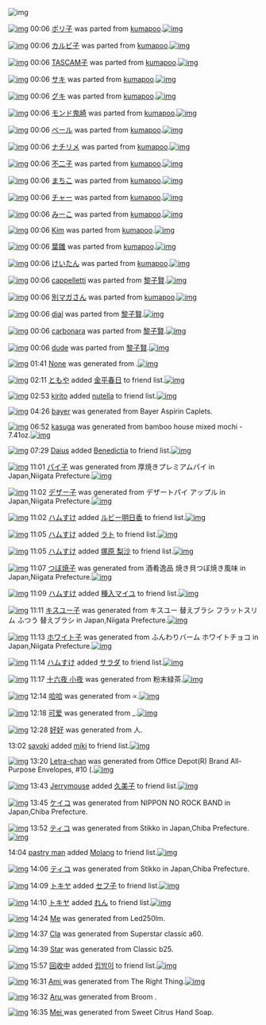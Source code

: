![img](http://gdrive-cdn.herokuapp.com/537b65a5bc09f0000721dda7/512px-barcode.png)

[![img](http://www.deviantsart.com/16rqlst.png)](http://www.barcodekanojo.com/kanojo/2388907/%E3%83%9D%E3%83%AA%E5%AD%90) 00:06 [ポリ子](http://www.barcodekanojo.com/kanojo/2388907/%E3%83%9D%E3%83%AA%E5%AD%90) was parted from [kumapoo](http://www.barcodekanojo.com/kanojo/2388907/%E3%83%9D%E3%83%AA%E5%AD%90).[![img](http://www.deviantsart.com/17otp1j.jpeg)](http://www.barcodekanojo.com/user/247737/kumapoo) 

[![img](http://www.deviantsart.com/3k8qor6.png)](http://www.barcodekanojo.com/kanojo/85523/%E3%82%AB%E3%83%AB%E3%83%93%E5%AD%90) 00:06 [カルビ子](http://www.barcodekanojo.com/kanojo/85523/%E3%82%AB%E3%83%AB%E3%83%93%E5%AD%90) was parted from [kumapoo](http://www.barcodekanojo.com/kanojo/85523/%E3%82%AB%E3%83%AB%E3%83%93%E5%AD%90).[![img](http://www.deviantsart.com/17otp1j.jpeg)](http://www.barcodekanojo.com/user/247737/kumapoo) 

[![img](http://www.deviantsart.com/12rga3j.png)](http://www.barcodekanojo.com/kanojo/2540153/TASCAM%E5%AD%90) 00:06 [TASCAM子](http://www.barcodekanojo.com/kanojo/2540153/TASCAM%E5%AD%90) was parted from [kumapoo](http://www.barcodekanojo.com/kanojo/2540153/TASCAM%E5%AD%90).[![img](http://www.deviantsart.com/17otp1j.jpeg)](http://www.barcodekanojo.com/user/247737/kumapoo) 

[![img](http://www.deviantsart.com/386vh87.png)](http://www.barcodekanojo.com/kanojo/2673190/%E3%82%B5%E3%82%AD) 00:06 [サキ](http://www.barcodekanojo.com/kanojo/2673190/%E3%82%B5%E3%82%AD) was parted from [kumapoo](http://www.barcodekanojo.com/kanojo/2673190/%E3%82%B5%E3%82%AD).[![img](http://www.deviantsart.com/17otp1j.jpeg)](http://www.barcodekanojo.com/user/247737/kumapoo) 

[![img](http://www.deviantsart.com/1mdr833.png)](http://www.barcodekanojo.com/kanojo/33638/%E3%82%B0%E3%82%AD) 00:06 [グキ](http://www.barcodekanojo.com/kanojo/33638/%E3%82%B0%E3%82%AD) was parted from [kumapoo](http://www.barcodekanojo.com/kanojo/33638/%E3%82%B0%E3%82%AD).[![img](http://www.deviantsart.com/17otp1j.jpeg)](http://www.barcodekanojo.com/user/247737/kumapoo) 

[![img](http://www.deviantsart.com/jnsimh.png)](http://www.barcodekanojo.com/kanojo/216196/%E3%83%A2%E3%83%B3%E3%83%89%E9%AC%BC%E5%B4%8E) 00:06 [モンド鬼崎](http://www.barcodekanojo.com/kanojo/216196/%E3%83%A2%E3%83%B3%E3%83%89%E9%AC%BC%E5%B4%8E) was parted from [kumapoo](http://www.barcodekanojo.com/kanojo/216196/%E3%83%A2%E3%83%B3%E3%83%89%E9%AC%BC%E5%B4%8E).[![img](http://www.deviantsart.com/17otp1j.jpeg)](http://www.barcodekanojo.com/user/247737/kumapoo) 

[![img](http://www.deviantsart.com/1iht09b.png)](http://www.barcodekanojo.com/kanojo/292218/%E3%83%99%E3%83%BC%E3%83%AB) 00:06 [ベール](http://www.barcodekanojo.com/kanojo/292218/%E3%83%99%E3%83%BC%E3%83%AB) was parted from [kumapoo](http://www.barcodekanojo.com/kanojo/292218/%E3%83%99%E3%83%BC%E3%83%AB).[![img](http://www.deviantsart.com/17otp1j.jpeg)](http://www.barcodekanojo.com/user/247737/kumapoo) 

[![img](http://www.deviantsart.com/1c9v907.png)](http://www.barcodekanojo.com/kanojo/788495/%E3%83%8A%E3%83%81%E3%83%AA%E3%83%A1) 00:06 [ナチリメ](http://www.barcodekanojo.com/kanojo/788495/%E3%83%8A%E3%83%81%E3%83%AA%E3%83%A1) was parted from [kumapoo](http://www.barcodekanojo.com/kanojo/788495/%E3%83%8A%E3%83%81%E3%83%AA%E3%83%A1).[![img](http://www.deviantsart.com/17otp1j.jpeg)](http://www.barcodekanojo.com/user/247737/kumapoo) 

[![img](http://www.deviantsart.com/3nr9t78.png)](http://www.barcodekanojo.com/kanojo/820303/%E4%B8%8D%E4%BA%8C%E5%AD%90) 00:06 [不二子](http://www.barcodekanojo.com/kanojo/820303/%E4%B8%8D%E4%BA%8C%E5%AD%90) was parted from [kumapoo](http://www.barcodekanojo.com/kanojo/820303/%E4%B8%8D%E4%BA%8C%E5%AD%90).[![img](http://www.deviantsart.com/17otp1j.jpeg)](http://www.barcodekanojo.com/user/247737/kumapoo) 

[![img](http://www.deviantsart.com/253sjrg.png)](http://www.barcodekanojo.com/kanojo/1361724/%E3%81%BE%E3%81%A1%E3%81%93) 00:06 [まちこ](http://www.barcodekanojo.com/kanojo/1361724/%E3%81%BE%E3%81%A1%E3%81%93) was parted from [kumapoo](http://www.barcodekanojo.com/kanojo/1361724/%E3%81%BE%E3%81%A1%E3%81%93).[![img](http://www.deviantsart.com/17otp1j.jpeg)](http://www.barcodekanojo.com/user/247737/kumapoo) 

[![img](http://www.deviantsart.com/eqhhpc.png)](http://www.barcodekanojo.com/kanojo/330772/%E3%83%81%E3%83%A3%E3%83%BC) 00:06 [チャー](http://www.barcodekanojo.com/kanojo/330772/%E3%83%81%E3%83%A3%E3%83%BC) was parted from [kumapoo](http://www.barcodekanojo.com/kanojo/330772/%E3%83%81%E3%83%A3%E3%83%BC).[![img](http://www.deviantsart.com/17otp1j.jpeg)](http://www.barcodekanojo.com/user/247737/kumapoo) 

[![img](http://www.deviantsart.com/2t2a7q6.png)](http://www.barcodekanojo.com/kanojo/273460/%E3%81%BF%E3%83%BC%E3%81%93) 00:06 [みーこ](http://www.barcodekanojo.com/kanojo/273460/%E3%81%BF%E3%83%BC%E3%81%93) was parted from [kumapoo](http://www.barcodekanojo.com/kanojo/273460/%E3%81%BF%E3%83%BC%E3%81%93).[![img](http://www.deviantsart.com/17otp1j.jpeg)](http://www.barcodekanojo.com/user/247737/kumapoo) 

[![img](http://www.deviantsart.com/ar45e.png)](http://www.barcodekanojo.com/kanojo/268109/Kim) 00:06 [Kim](http://www.barcodekanojo.com/kanojo/268109/Kim) was parted from [kumapoo](http://www.barcodekanojo.com/kanojo/268109/Kim).[![img](http://www.deviantsart.com/17otp1j.jpeg)](http://www.barcodekanojo.com/user/247737/kumapoo) 

[![img](http://www.deviantsart.com/274ifin.png)](http://www.barcodekanojo.com/kanojo/81153/%E8%91%89%E9%9B%9B) 00:06 [葉雛](http://www.barcodekanojo.com/kanojo/81153/%E8%91%89%E9%9B%9B) was parted from [kumapoo](http://www.barcodekanojo.com/kanojo/81153/%E8%91%89%E9%9B%9B).[![img](http://www.deviantsart.com/17otp1j.jpeg)](http://www.barcodekanojo.com/user/247737/kumapoo) 

[![img](http://www.deviantsart.com/98u8p.png)](http://www.barcodekanojo.com/kanojo/71710/%E3%81%91%E3%81%84%E3%81%9F%E3%82%93) 00:06 [けいたん](http://www.barcodekanojo.com/kanojo/71710/%E3%81%91%E3%81%84%E3%81%9F%E3%82%93) was parted from [kumapoo](http://www.barcodekanojo.com/kanojo/71710/%E3%81%91%E3%81%84%E3%81%9F%E3%82%93).[![img](http://www.deviantsart.com/17otp1j.jpeg)](http://www.barcodekanojo.com/user/247737/kumapoo) 

[![img](http://www.deviantsart.com/ph0vkg.png)](http://www.barcodekanojo.com/kanojo/3191568/cappelletti) 00:06 [cappelletti](http://www.barcodekanojo.com/kanojo/3191568/cappelletti) was parted from [黎子賢](http://www.barcodekanojo.com/kanojo/3191568/cappelletti).[![img](http://www.deviantsart.com/22p5puj.jpeg)](http://www.barcodekanojo.com/user/234377/%E9%BB%8E%E5%AD%90%E8%B3%A2) 

[![img](http://www.deviantsart.com/181epmq.png)](http://www.barcodekanojo.com/kanojo/2261632/%E5%88%A5%E3%83%9E%E3%82%AC%E3%81%95%E3%82%93) 00:06 [別マガさん](http://www.barcodekanojo.com/kanojo/2261632/%E5%88%A5%E3%83%9E%E3%82%AC%E3%81%95%E3%82%93) was parted from [kumapoo](http://www.barcodekanojo.com/kanojo/2261632/%E5%88%A5%E3%83%9E%E3%82%AC%E3%81%95%E3%82%93).[![img](http://www.deviantsart.com/17otp1j.jpeg)](http://www.barcodekanojo.com/user/247737/kumapoo) 

[![img](http://www.deviantsart.com/168qqek.png)](http://www.barcodekanojo.com/kanojo/3191565/dial) 00:06 [dial](http://www.barcodekanojo.com/kanojo/3191565/dial) was parted from [黎子賢](http://www.barcodekanojo.com/kanojo/3191565/dial).[![img](http://www.deviantsart.com/22p5puj.jpeg)](http://www.barcodekanojo.com/user/234377/%E9%BB%8E%E5%AD%90%E8%B3%A2) 

[![img](http://www.deviantsart.com/2pejvtq.png)](http://www.barcodekanojo.com/kanojo/3191567/carbonara) 00:06 [carbonara](http://www.barcodekanojo.com/kanojo/3191567/carbonara) was parted from [黎子賢](http://www.barcodekanojo.com/kanojo/3191567/carbonara).[![img](http://www.deviantsart.com/22p5puj.jpeg)](http://www.barcodekanojo.com/user/234377/%E9%BB%8E%E5%AD%90%E8%B3%A2) 

[![img](http://www.deviantsart.com/14rivbc.png)](http://www.barcodekanojo.com/kanojo/3191566/dude) 00:06 [dude](http://www.barcodekanojo.com/kanojo/3191566/dude) was parted from [黎子賢](http://www.barcodekanojo.com/kanojo/3191566/dude).[![img](http://www.deviantsart.com/22p5puj.jpeg)](http://www.barcodekanojo.com/user/234377/%E9%BB%8E%E5%AD%90%E8%B3%A2) 

[![img](http://www.deviantsart.com/15kcgbc.png)](http://www.barcodekanojo.com/kanojo/3192473/Iloveyoutoo) 01:41 [None](http://www.barcodekanojo.com/kanojo/3192473/Iloveyoutoo) was generated from .[![img](http://www.deviantsart.com/3398u5b.jpeg)](http://www.barcodekanojo.com/product_images/barcode/3548478/1326785000/50x50xCOOP,P20,PE9,P85,PB8,PE5,P8C,P96,PE9,P98,PB2,PE6,PAD,PA2,PE5,P89,PA4,PE7,P84,PA1,PE6,PB7,PBB,PE5,P8A,PA0,PE8,PB5,PA4,P20,PE3,P82,P84,PE3,P82,P84,PE8,PBE,P9B,PE5,P8F,PA3,P20720ml,PE6,P9E,P9C,PE5,PAE,P9F,PE9,P85,P92,PE8,PB5,PA4,PE3,P83,PAF,PE3,P82,PA4,PE3,P83,PB3.jpg,qw=88,ah=88.pagespeed.ic.AXoqeFwVca.jpg) 

[![img](http://www.deviantsart.com/3j6u0v5.jpeg)](http://www.barcodekanojo.com/user/484839/%E3%81%A8%E3%82%82%E3%82%84) 02:11 [ともや](http://www.barcodekanojo.com/user/484839/%E3%81%A8%E3%82%82%E3%82%84) added [金平春日](http://www.barcodekanojo.com/kanojo/1878752/%E9%87%91%E5%B9%B3%E6%98%A5%E6%97%A5) to friend list.[![img](http://www.deviantsart.com/2rqj3iu.png)](http://www.barcodekanojo.com/kanojo/1878752/%E9%87%91%E5%B9%B3%E6%98%A5%E6%97%A5) 

[![img](http://www.deviantsart.com/7u9j1u.jpeg)](http://www.barcodekanojo.com/user/480632/kirito) 02:53 [kirito](http://www.barcodekanojo.com/user/480632/kirito) added [nutella](http://www.barcodekanojo.com/kanojo/2286840/nutella) to friend list.[![img](http://www.deviantsart.com/b7qm7b.png)](http://www.barcodekanojo.com/kanojo/2286840/nutella) 

[![img](http://www.deviantsart.com/2b0pnvc.png)](http://www.barcodekanojo.com/kanojo/3192474/bayer) 04:26 [bayer](http://www.barcodekanojo.com/kanojo/3192474/bayer) was generated from Bayer Aspirin Caplets.

[![img](http://www.deviantsart.com/j6c2lk.png)](http://www.barcodekanojo.com/kanojo/3192475/kasuga) 06:52 [kasuga](http://www.barcodekanojo.com/kanojo/3192475/kasuga) was generated from bamboo house mixed mochi - 7.41oz.[![img](http://www.deviantsart.com/kgps1j.jpeg)](http://www.barcodekanojo.com/product_images/barcode/6017810/1423345923/50x50xbamboo,P20house,P20mixed,P20mochi,P20-,P207.41oz.jpg,qw=88,ah=88.pagespeed.ic.d6IXhUMRbx.jpg) 

[![img](http://www.deviantsart.com/3u5anci.jpeg)](http://www.barcodekanojo.com/user/450264/Daius) 07:29 [Daius](http://www.barcodekanojo.com/user/450264/Daius) added [Benedictia](http://www.barcodekanojo.com/kanojo/2741659/Benedictia) to friend list.[![img](http://www.deviantsart.com/26cdbd3.png)](http://www.barcodekanojo.com/kanojo/2741659/Benedictia) 

[![img](http://www.deviantsart.com/332o25f.png)](http://www.barcodekanojo.com/kanojo/3192476/%E3%83%91%E3%82%A4%E5%AD%90) 11:01 [パイ子](http://www.barcodekanojo.com/kanojo/3192476/%E3%83%91%E3%82%A4%E5%AD%90) was generated from 厚焼きプレミアムパイ in Japan,Niigata Prefecture.[![img](http://www.deviantsart.com/1srq0es.jpeg)](http://www.barcodekanojo.com/product_images/barcode/6017812/1423360811/%E5%8E%9A%E7%84%BC%E3%81%8D%E3%83%97%E3%83%AC%E3%83%9F%E3%82%A2%E3%83%A0%E3%83%91%E3%82%A4.jpg) 

[![img](http://www.deviantsart.com/2o7hotl.png)](http://www.barcodekanojo.com/kanojo/3192477/%E3%83%87%E3%82%B6%E3%83%BC%E5%AD%90) 11:02 [デザー子](http://www.barcodekanojo.com/kanojo/3192477/%E3%83%87%E3%82%B6%E3%83%BC%E5%AD%90) was generated from デザートパイ アップル in Japan,Niigata Prefecture.[![img](http://www.deviantsart.com/ro28lf.jpeg)](http://www.barcodekanojo.com/product_images/barcode/6017813/1423360903/%E3%83%87%E3%82%B6%E3%83%BC%E3%83%88%E3%83%91%E3%82%A4%20%E3%82%A2%E3%83%83%E3%83%97%E3%83%AB.jpg) 

[![img](http://www.deviantsart.com/3ueb4vl.jpeg)](http://www.barcodekanojo.com/user/31615/%E3%83%8F%E3%83%A0%E3%81%99%E3%81%91) 11:02 [ハムすけ](http://www.barcodekanojo.com/user/31615/%E3%83%8F%E3%83%A0%E3%81%99%E3%81%91) added [ルビー明日香](http://www.barcodekanojo.com/kanojo/3012602/%E3%83%AB%E3%83%93%E3%83%BC%E6%98%8E%E6%97%A5%E9%A6%99) to friend list.[![img](http://www.deviantsart.com/pauo9s.png)](http://www.barcodekanojo.com/kanojo/3012602/%E3%83%AB%E3%83%93%E3%83%BC%E6%98%8E%E6%97%A5%E9%A6%99) 

[![img](http://www.deviantsart.com/3ueb4vl.jpeg)](http://www.barcodekanojo.com/user/31615/%E3%83%8F%E3%83%A0%E3%81%99%E3%81%91) 11:05 [ハムすけ](http://www.barcodekanojo.com/user/31615/%E3%83%8F%E3%83%A0%E3%81%99%E3%81%91) added [ラト](http://www.barcodekanojo.com/kanojo/2768626/%E3%83%A9%E3%83%88) to friend list.[![img](http://www.deviantsart.com/29je8js.png)](http://www.barcodekanojo.com/kanojo/2768626/%E3%83%A9%E3%83%88) 

[![img](http://www.deviantsart.com/3ueb4vl.jpeg)](http://www.barcodekanojo.com/user/31615/%E3%83%8F%E3%83%A0%E3%81%99%E3%81%91) 11:05 [ハムすけ](http://www.barcodekanojo.com/user/31615/%E3%83%8F%E3%83%A0%E3%81%99%E3%81%91) added [塚原 梨沙](http://www.barcodekanojo.com/kanojo/3192428/%E5%A1%9A%E5%8E%9F%20%E6%A2%A8%E6%B2%99) to friend list.[![img](http://www.deviantsart.com/1j843cv.png)](http://www.barcodekanojo.com/kanojo/3192428/%E5%A1%9A%E5%8E%9F%20%E6%A2%A8%E6%B2%99) 

[![img](http://www.deviantsart.com/1grcrbf.png)](http://www.barcodekanojo.com/kanojo/3192478/%E3%81%A4%E3%81%BC%E7%84%BC%E5%AD%90) 11:07 [つぼ焼子](http://www.barcodekanojo.com/kanojo/3192478/%E3%81%A4%E3%81%BC%E7%84%BC%E5%AD%90) was generated from 酒肴逸品 焼き貝つぼ焼き風味 in Japan,Niigata Prefecture.[![img](http://www.deviantsart.com/1jlru8i.jpeg)](http://www.barcodekanojo.com/product_images/barcode/6017817/1423361192/%E9%85%92%E8%82%B4%E9%80%B8%E5%93%81%20%E7%84%BC%E3%81%8D%E8%B2%9D%E3%81%A4%E3%81%BC%E7%84%BC%E3%81%8D%E9%A2%A8%E5%91%B3.jpg) 

[![img](http://www.deviantsart.com/3ueb4vl.jpeg)](http://www.barcodekanojo.com/user/31615/%E3%83%8F%E3%83%A0%E3%81%99%E3%81%91) 11:09 [ハムすけ](http://www.barcodekanojo.com/user/31615/%E3%83%8F%E3%83%A0%E3%81%99%E3%81%91) added [種入マイユ](http://www.barcodekanojo.com/kanojo/10826/%E7%A8%AE%E5%85%A5%E3%83%9E%E3%82%A4%E3%83%A6) to friend list.[![img](http://www.deviantsart.com/2ovht02.png)](http://www.barcodekanojo.com/kanojo/10826/%E7%A8%AE%E5%85%A5%E3%83%9E%E3%82%A4%E3%83%A6) 

[![img](http://www.deviantsart.com/1ofv0cp.png)](http://www.barcodekanojo.com/kanojo/3192479/%E3%82%AD%E3%82%B9%E3%83%A6%E3%83%BC%E5%AD%90) 11:11 [キスユー子](http://www.barcodekanojo.com/kanojo/3192479/%E3%82%AD%E3%82%B9%E3%83%A6%E3%83%BC%E5%AD%90) was generated from キスユー 替えブラシ フラットスリム ふつう 替えブラシ in Japan,Niigata Prefecture.[![img](http://www.deviantsart.com/1qpsu0c.jpeg)](http://www.barcodekanojo.com/product_images/barcode/6017819/1423361462/%E3%82%AD%E3%82%B9%E3%83%A6%E3%83%BC%20%E6%9B%BF%E3%81%88%E3%83%96%E3%83%A9%E3%82%B7%20%E3%83%95%E3%83%A9%E3%83%83%E3%83%88%E3%82%B9%E3%83%AA%E3%83%A0%20%E3%81%B5%E3%81%A4%E3%81%86%20%E6%9B%BF%E3%81%88%E3%83%96%E3%83%A9%E3%82%B7.jpg) 

[![img](http://www.deviantsart.com/15psk90.png)](http://www.barcodekanojo.com/kanojo/3192480/%E3%83%9B%E3%83%AF%E3%82%A4%E3%83%88%E5%AD%90) 11:13 [ホワイト子](http://www.barcodekanojo.com/kanojo/3192480/%E3%83%9B%E3%83%AF%E3%82%A4%E3%83%88%E5%AD%90) was generated from ふんわりバーム ホワイトチョコ in Japan,Niigata Prefecture.[![img](http://www.deviantsart.com/1hf2qoc.jpeg)](http://www.barcodekanojo.com/product_images/barcode/6017820/1423361525/%E3%81%B5%E3%82%93%E3%82%8F%E3%82%8A%E3%83%90%E3%83%BC%E3%83%A0%20%E3%83%9B%E3%83%AF%E3%82%A4%E3%83%88%E3%83%81%E3%83%A7%E3%82%B3.jpg) 

[![img](http://www.deviantsart.com/3ueb4vl.jpeg)](http://www.barcodekanojo.com/user/31615/%E3%83%8F%E3%83%A0%E3%81%99%E3%81%91) 11:14 [ハムすけ](http://www.barcodekanojo.com/user/31615/%E3%83%8F%E3%83%A0%E3%81%99%E3%81%91) added [サラダ](http://www.barcodekanojo.com/kanojo/6959/%E3%82%B5%E3%83%A9%E3%83%80) to friend list.[![img](http://www.deviantsart.com/1q5q9it.png)](http://www.barcodekanojo.com/kanojo/6959/%E3%82%B5%E3%83%A9%E3%83%80) 

[![img](http://www.deviantsart.com/24firg0.png)](http://www.barcodekanojo.com/kanojo/3192481/%E5%8D%81%E5%85%AD%E5%A4%9C%20%E5%B0%8F%E5%A4%9C) 11:17 [十六夜 小夜](http://www.barcodekanojo.com/kanojo/3192481/%E5%8D%81%E5%85%AD%E5%A4%9C%20%E5%B0%8F%E5%A4%9C) was generated from 粉末緑茶.[![img](http://www.deviantsart.com/2epddq5.jpeg)](http://www.barcodekanojo.com/product_images/barcode/6017822/1423361788/%E7%B2%89%E6%9C%AB%E7%B7%91%E8%8C%B6.jpg) 

[![img](http://www.deviantsart.com/16n9ms.png)](http://www.barcodekanojo.com/kanojo/3192482/%E5%93%88%E5%93%88) 12:14 [哈哈](http://www.barcodekanojo.com/kanojo/3192482/%E5%93%88%E5%93%88) was generated from ∝.[![img](http://www.deviantsart.com/s9d7ej.jpeg)](http://www.barcodekanojo.com/product_images/barcode/6017823/1423365209/50x50x,PE2,P88,P9D.jpg,qw=88,ah=88.pagespeed.ic.gcmWXfYONZ.jpg) 

[![img](http://www.deviantsart.com/2jde3ms.png)](http://www.barcodekanojo.com/kanojo/3192483/%E5%8F%AF%E7%88%B1) 12:18 [可爱](http://www.barcodekanojo.com/kanojo/3192483/%E5%8F%AF%E7%88%B1) was generated from _.[![img](http://www.deviantsart.com/om5m9f.jpeg)](http://www.barcodekanojo.com/product_images/barcode/6017824/1423365451/50x50x_.jpg,qw=88,ah=88.pagespeed.ic.9Q8K7Kd6fe.jpg) 

[![img](http://www.deviantsart.com/1nn5qr5.png)](http://www.barcodekanojo.com/kanojo/3192484/%E5%A5%BD%E5%A5%BD) 12:28 [好好](http://www.barcodekanojo.com/kanojo/3192484/%E5%A5%BD%E5%A5%BD) was generated from 人.

13:02 [savoki](http://www.barcodekanojo.com/user/500079/savoki) added [miki](http://www.barcodekanojo.com/kanojo/2844902/miki) to friend list.[![img](http://www.deviantsart.com/1lqq0b0.png)](http://www.barcodekanojo.com/kanojo/2844902/miki) 

[![img](http://www.deviantsart.com/40598f.png)](http://www.barcodekanojo.com/kanojo/3192485/Letra-chan) 13:20 [Letra-chan](http://www.barcodekanojo.com/kanojo/3192485/Letra-chan) was generated from Office Depot(R) Brand All-Purpose Envelopes, #10 (.[![img](http://www.deviantsart.com/3djh7ak.jpeg)](http://www.barcodekanojo.com/product_images/barcode/6017827/1423369241/Office%20Depot%28R%29%20Brand%20All-Purpose%20Envelopes%2C%20%2310%20%28.jpg) 

[![img](http://www.deviantsart.com/3v33gp3.jpeg)](http://www.barcodekanojo.com/user/245002/Jerrymouse) 13:43 [Jerrymouse](http://www.barcodekanojo.com/user/245002/Jerrymouse) added [久美子](http://www.barcodekanojo.com/kanojo/1585484/%E4%B9%85%E7%BE%8E%E5%AD%90) to friend list.[![img](http://www.deviantsart.com/3tuadd3.png)](http://www.barcodekanojo.com/kanojo/1585484/%E4%B9%85%E7%BE%8E%E5%AD%90) 

[![img](http://www.deviantsart.com/2m8vgp4.png)](http://www.barcodekanojo.com/kanojo/3192486/%E3%82%B1%E3%82%A4%E3%82%B3) 13:45 [ケイコ](http://www.barcodekanojo.com/kanojo/3192486/%E3%82%B1%E3%82%A4%E3%82%B3) was generated from NIPPON NO ROCK BAND in Japan,Chiba Prefecture.

[![img](http://www.deviantsart.com/3ekmvr6.png)](http://www.barcodekanojo.com/kanojo/3192487/%E3%83%86%E3%82%A3%E3%82%B3) 13:52 [ティコ](http://www.barcodekanojo.com/kanojo/3192487/%E3%83%86%E3%82%A3%E3%82%B3) was generated from Stikko in Japan,Chiba Prefecture.[![img](http://www.deviantsart.com/3brrj8o.jpeg)](http://www.barcodekanojo.com/product_images/barcode/1829595/1298205152/50x50x,PE3,P82,PB9,PE3,P83,P86,PE3,P82,PA3,PE3,P83,P83,PE3,P82,PAF,PE3,P83,P81,PE3,P83,PA7,PE3,P82,PB3.jpg,qw=88,ah=88.pagespeed.ic.d1s_Rp8Hc8.jpg) 

14:04 [pastry man](http://www.barcodekanojo.com/user/500061/pastry%20man) added [Molang](http://www.barcodekanojo.com/kanojo/2316783/Molang) to friend list.[![img](http://www.deviantsart.com/2p2mlc4.png)](http://www.barcodekanojo.com/kanojo/2316783/Molang) 

[![img](http://www.deviantsart.com/2gncq1.png)](http://www.barcodekanojo.com/kanojo/3192488/%E3%83%86%E3%82%A3%E3%82%B3) 14:06 [ティコ](http://www.barcodekanojo.com/kanojo/3192488/%E3%83%86%E3%82%A3%E3%82%B3) was generated from Stikko in Japan,Chiba Prefecture.

[![img](http://www.deviantsart.com/16u405g.jpeg)](http://www.barcodekanojo.com/user/451969/%E3%83%88%E3%82%AD%E3%83%A4) 14:09 [トキヤ](http://www.barcodekanojo.com/user/451969/%E3%83%88%E3%82%AD%E3%83%A4) added [セフ子](http://www.barcodekanojo.com/kanojo/2627642/%E3%82%BB%E3%83%95%E5%AD%90) to friend list.[![img](http://www.deviantsart.com/2hdgrsf.png)](http://www.barcodekanojo.com/kanojo/2627642/%E3%82%BB%E3%83%95%E5%AD%90) 

[![img](http://www.deviantsart.com/16u405g.jpeg)](http://www.barcodekanojo.com/user/451969/%E3%83%88%E3%82%AD%E3%83%A4) 14:10 [トキヤ](http://www.barcodekanojo.com/user/451969/%E3%83%88%E3%82%AD%E3%83%A4) added [れん](http://www.barcodekanojo.com/kanojo/2740465/%E3%82%8C%E3%82%93) to friend list.[![img](http://www.deviantsart.com/3bgapnd.png)](http://www.barcodekanojo.com/kanojo/2740465/%E3%82%8C%E3%82%93) 

[![img](http://www.deviantsart.com/qqaa9i.png)](http://www.barcodekanojo.com/kanojo/3192489/Me) 14:24 [Me](http://www.barcodekanojo.com/kanojo/3192489/Me) was generated from Led250lm.

[![img](http://www.deviantsart.com/c354a2.png)](http://www.barcodekanojo.com/kanojo/3192490/Cla) 14:37 [Cla](http://www.barcodekanojo.com/kanojo/3192490/Cla) was generated from Superstar classic a60.

[![img](http://www.deviantsart.com/140eo9b.png)](http://www.barcodekanojo.com/kanojo/3192491/Star) 14:39 [Star](http://www.barcodekanojo.com/kanojo/3192491/Star) was generated from Classic b25.

[![img](http://www.deviantsart.com/198g94p.jpeg)](http://www.barcodekanojo.com/user/452921/%E5%9B%9E%E6%94%B6%E4%B8%AD) 15:57 [回收中](http://www.barcodekanojo.com/user/452921/%E5%9B%9E%E6%94%B6%E4%B8%AD) added [립밤이](http://www.barcodekanojo.com/kanojo/2751054/%EB%A6%BD%EB%B0%A4%EC%9D%B4) to friend list.[![img](http://www.deviantsart.com/3dpv6s0.png)](http://www.barcodekanojo.com/kanojo/2751054/%EB%A6%BD%EB%B0%A4%EC%9D%B4) 

[![img](http://www.deviantsart.com/bjqchv.png)](http://www.barcodekanojo.com/kanojo/3192492/Ami%20) 16:31 [Ami ](http://www.barcodekanojo.com/kanojo/3192492/Ami%20) was generated from The Right Thing.[![img](http://www.deviantsart.com/3lvu2lu.jpeg)](http://www.barcodekanojo.com/product_images/barcode/6017839/1423380650/The%20Right%20Thing.jpg) 

[![img](http://www.deviantsart.com/3bqcrdm.png)](http://www.barcodekanojo.com/kanojo/3192493/Aru%20) 16:32 [Aru ](http://www.barcodekanojo.com/kanojo/3192493/Aru%20) was generated from Broom .

[![img](http://www.deviantsart.com/3agvrq2.png)](http://www.barcodekanojo.com/kanojo/3192494/Mei%20) 16:35 [Mei ](http://www.barcodekanojo.com/kanojo/3192494/Mei%20) was generated from Sweet Citrus Hand Soap.

